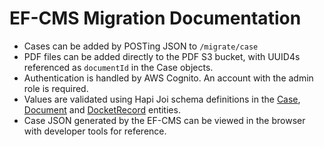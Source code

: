 # EF-CMS Migration Documentation

* Cases can be added by POSTing JSON to `/migrate/case`
* PDF files can be added directly to the PDF S3 bucket, with UUID4s referenced as `documentId` in the Case objects.
* Authentication is handled by AWS Cognito. An account with the admin role is required.
* Values are validated using Hapi Joi schema definitions in the [Case](entities/Case.md), [Document](entities/Document.md) and [DocketRecord](entities/DocketRecord.md) entities.
* Case JSON generated by the EF-CMS can be viewed in the browser with developer tools for reference.
